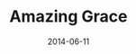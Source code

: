 ---
layout: music 
title: "Amazing Grace"
date: 2014-06-11 
description: "A twist on the classic hymn from the \"Meaning\" series."
audio: "http://s3.amazonaws.com/crossroads-media/media/legacy/mp3/Amazing%20Grace%20(Meaning).mp3"
audio-duration: "00:00"
src: "http://s3.amazonaws.com/crossroads-media/images/legacy/content/AmazingGrace_small.jpg"
---